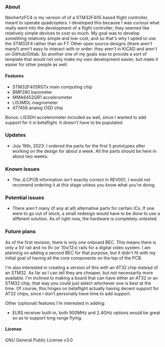 ### About
NeohertzFC4 is my version of of a STM32F405 based flight controller, meant to operate quadcopters.
I developed this because I was curious what really went into the development of a flight controller; they seemed like relatively simple 
devices to cost so much. My goal was to develop something relatively simple and low-cost, and so that's why I opted to use the STM32F4 rather than an F7. Other 
open source designs (there aren't many!) aren't easy to interact with or order: they aren't in KiCAD and aren't on GitHub/Gitlab. So another one of my goals was to
provide a sort of template that would not only make my own development easier, but make it easier for other people as well. 

#### Features
- STM32F405RGTx main computing chip
- BMP280 barometer
- MMA8452QR1 accelerometer
- LIS3MDL magnometer
- AT7456 analog OSD chip
  
Bonus: LIS3DH accelerometer included as well, since I wanted to add support for it in betaflight. It doesn't have to be populated

### Updates
- July 19th, 2023: I ordered the parts for the first 5 prototypes after working on the design for about a week. All the parts should be here in about two weeks.

### Known Issues
- The JLCPCB information isn't exactly correct in REV001, I would not recomend ordering it at this stage unless you know what you're doing.

### Potential issues
- There aren't many (if any at all) alternative parts for certain ICs. If one were to go out of stock, a small redesign would have to be done to use a different solution.
As of right now, the hardware is completely untested.

### Future plans
As of the first revision, there is only one onboard BEC. This means there is only a 5V rail and no 9v (or 10v/12v) rails for a digital 
video system. I am planning on adding a second BEC for that purpose, but it didn't fit with my initial goal of having all the core components on
the top of the PCB. 

I'm also interested in creating a version of this with an AT32 chip instead of an STM32. As far as I can tell they are cheaper, but not necessarily more
available. I'm inclined to making a board that can have either an AT32 or an STM32 chip, that way you could just select whichever one is best at the time. 
Of course, this hinges on betaflight actually having decent support for AT32 chips, since I don't personally have time to add support. 

Other (optional) features I'm interested in adding:
- ELRS receiver built-in, both 900MHz and 2.4GHz options would be great so as to support long range flying.

#### License
GNU General Public License v3.0
